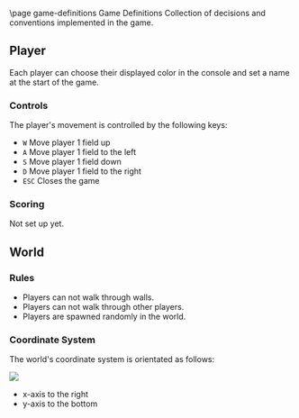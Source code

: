 \page game-definitions Game 
Definitions Collection of decisions and conventions implemented in the game.

## Player

Each player can choose their displayed color in the console and set a name at the start of the game.

### Controls

The player's movement is controlled by the following keys:

* `W` Move player 1 field up
* `A` Move player 1 field to the left
* `S` Move player 1 field down
* `D` Move player 1 field to the right
* `ESC` Closes the game

### Scoring

Not set up yet.

## World

### Rules

* Players can not walk through walls.
* Players can not walk through other players.
* Players are spawned randomly in the world.

### Coordinate System

The world's coordinate system is orientated as follows:

<img src="coordinate_system.png" align="left"/><br>

* x-axis to the right
* y-axis to the bottom 

